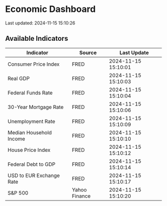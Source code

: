# Economic Dashboard

Last updated: 2024-11-15 15:10:26

## Available Indicators

| Indicator | Source | Last Update |
|-----------|--------|-------------|
| Consumer Price Index | FRED | 2024-11-15 15:10:01 |
| Real GDP | FRED | 2024-11-15 15:10:03 |
| Federal Funds Rate | FRED | 2024-11-15 15:10:04 |
| 30-Year Mortgage Rate | FRED | 2024-11-15 15:10:06 |
| Unemployment Rate | FRED | 2024-11-15 15:10:09 |
| Median Household Income | FRED | 2024-11-15 15:10:10 |
| House Price Index | FRED | 2024-11-15 15:10:12 |
| Federal Debt to GDP | FRED | 2024-11-15 15:10:14 |
| USD to EUR Exchange Rate | FRED | 2024-11-15 15:10:17 |
| S&P 500 | Yahoo Finance | 2024-11-15 15:10:20 |
